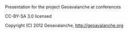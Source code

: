 Presentation for the project Geoavalanche at conferences

CC-BY-SA 3.0 licensed

Copyright (C) 2012 Geoavalanche, http://geoavalanche.org